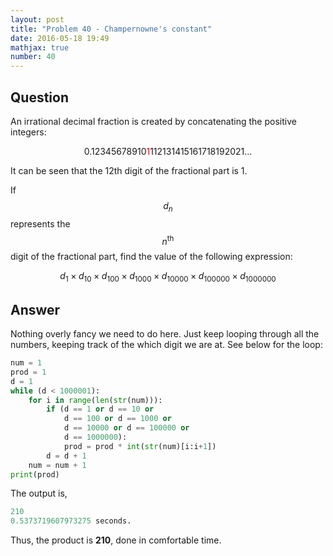 ```yaml
---
layout: post
title: "Problem 40 - Champernowne's constant"
date: 2016-05-18 19:49
mathjax: true
number: 40
---
```


## Question

An irrational decimal fraction is created by concatenating the positive integers:

<p align="center">
0.12345678910<span style="color:red">1</span>112131415161718192021...
</p>

It can be seen that the 12th digit of the fractional part is 1.

If $$d_n$$ represents the $$n^{\text{th}}$$ digit of the fractional part, find the value of the following expression:


$$
d_1\times d_{10}\times d_{100}\times d_{1000}\times d_{10000}\times d_{100000}\times d_{1000000}
$$

## Answer

Nothing overly fancy we need to do here. Just keep looping through all the numbers, keeping track of the which digit we are at. See below for the loop:

```python
num = 1
prod = 1
d = 1
while (d < 1000001):
    for i in range(len(str(num))):
        if (d == 1 or d == 10 or
            d == 100 or d == 1000 or
            d == 10000 or d == 100000 or
            d == 1000000):
            prod = prod * int(str(num)[i:i+1])
        d = d + 1
    num = num + 1
print(prod)
```

The output is,

```python
210
0.5373719607973275 seconds.
```

Thus, the product is **210**, done in comfortable time.